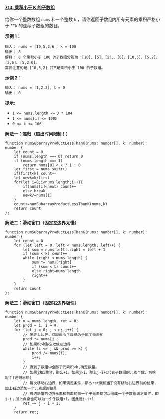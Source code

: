 #### [713. 乘积小于 K 的子数组](https://leetcode-cn.com/problems/subarray-product-less-than-k/)

给你一个整数数组 `nums` 和一个整数 `k` ，请你返回子数组内所有元素的乘积严格小于 **`k` 的连续子数组的数目。

**示例 1：**

```
输入： nums = [10,5,2,6], k = 100
输出： 8
解释： 8 个乘积小于 100 的子数组分别为：[10]、[5]、[2],、[6]、[10,5]、[5,2]、[2,6]、[5,2,6]。
需要注意的是 [10,5,2] 并不是乘积小于 100 的子数组。
```

**示例 2：**

```
输入： nums = [1,2,3], k = 0
输出： 0
```

**提示:**

-   `1 <= nums.length <= 3 * 104`
-   `1 <= nums[i] <= 1000`
-   `0 <= k <= 106`


**解法一：递归（超出时间限制！）**
```
function numSubarrayProductLessThanK(nums: number[], k: number): number {
    let count = 0
    if (nums.length === 0) return 0
    if (nums.length === 1)
        return nums[0] < k ? 1 : 0
    let first = nums.shift()
    if(first<k) count++
    let newk=k/first
    for(let i=0;i<nums.length;i++){
        if(nums[i]<newk) count++
        else break
        newk/=nums[i]
    }
    count+=numSubarrayProductLessThanK(nums,k)
    return count
};
```

**解法二：滑动窗口（固定左边界太慢）**
```
function numSubarrayProductLessThanK(nums: number[], k: number): number {
    let count = 0
    for (let left = 0; left < nums.length; left++) {
        let sum = nums[left],right = left + 1
        if (sum < k) count++
        while (right < nums.length) {
            sum *= nums[right]
            if (sum < k) count++
            else right=nums.length
            right++
        }
    }
    return count
};
```

**解法三：滑动窗口（固定右边界极快）**
```
function numSubarrayProductLessThanK(nums: number[], k: number): number {
    let n = nums.length, ret = 0;
    let prod = 1, i = 0;
    for (let j = 0; j < n; j++) {
        // 固定右边界，获取每次子数组的全部子元素积
        prod *= nums[j];
        // 如果积>k那么收敛左边界
        while (i <= j && prod >= k) {
            prod /= nums[i];
            i++;
        }
        // 直到子数组中全部子元素积<k,确定数量。
        // 如果j和i重合，那么+1。如果j>i，那么j-i+1代表子数组的元素个数，为啥呢？(递归思想)
        // 每次移动右边界，如果满足条件，那么ret就相当于没有移动右边界前的结果，加上右边添加一个元素后的结果
        // 右边新增的边界元素和前面的每一个子元素都可以组成一个子数组满足条件，即j-i；加上自身也可以为一个子数组+1，因此是j-i+1
        ret += j - i + 1;
    }
    return ret;
```